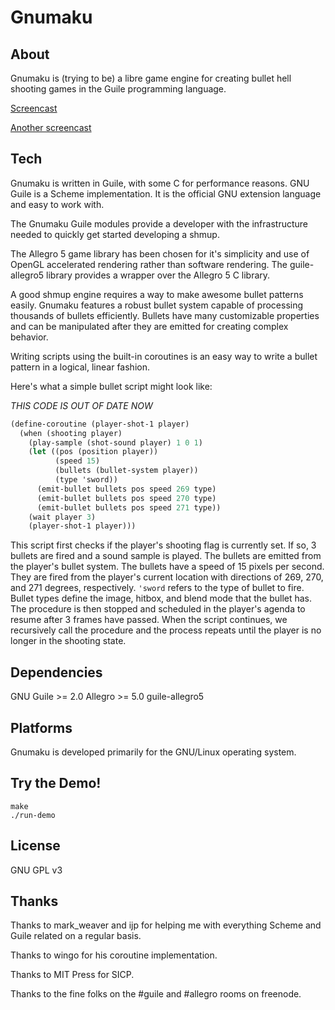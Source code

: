 Gnumaku
=======

About
-----
Gnumaku is (trying to be) a libre game engine for creating bullet hell
shooting games in the Guile programming language.

[Screencast](https://www.youtube.com/watch?v=cKRkG8I0wDU)

[Another screencast](https://www.youtube.com/watch?v=WWy8UChXAlk)

Tech
----

Gnumaku is written in Guile, with some C for performance reasons. GNU
Guile is a Scheme implementation. It is the official GNU extension
language and easy to work with.

The Gnumaku Guile modules provide a developer with the infrastructure
needed to quickly get started developing a shmup.

The Allegro 5 game library has been chosen for it's simplicity and use
of OpenGL accelerated rendering rather than software rendering. The
guile-allegro5 library provides a wrapper over the Allegro 5 C library.

A good shmup engine requires a way to make awesome bullet patterns
easily. Gnumaku features a robust bullet system capable of processing
thousands of bullets efficiently. Bullets have many customizable
properties and can be manipulated after they are emitted for creating
complex behavior.

Writing scripts using the built-in coroutines is an easy way to write
a bullet pattern in a logical, linear fashion.

Here's what a simple bullet script might look like:

_THIS CODE IS OUT OF DATE NOW_

```scheme
(define-coroutine (player-shot-1 player)
  (when (shooting player)
    (play-sample (shot-sound player) 1 0 1)
    (let ((pos (position player))
          (speed 15)
          (bullets (bullet-system player))
          (type 'sword))
      (emit-bullet bullets pos speed 269 type)
      (emit-bullet bullets pos speed 270 type)
      (emit-bullet bullets pos speed 271 type))
    (wait player 3)
    (player-shot-1 player)))
```

This script first checks if the player's shooting flag is currently
set. If so, 3 bullets are fired and a sound sample is played. The
bullets are emitted from the player's bullet system. The bullets have
a speed of 15 pixels per second. They are fired from the player's
current location with directions of 269, 270, and 271 degrees,
respectively. `'sword` refers to the type of bullet to fire. Bullet
types define the image, hitbox, and blend mode that the bullet has.
The procedure is then stopped and scheduled in the player's agenda to
resume after 3 frames have passed. When the script continues, we
recursively call the procedure and the process repeats until the
player is no longer in the shooting state.

Dependencies
------------
GNU Guile >= 2.0
Allegro >= 5.0
guile-allegro5

Platforms
---------
Gnumaku is developed primarily for the GNU/Linux operating system.

Try the Demo!
------------------
    make
    ./run-demo

License
-------
GNU GPL v3

Thanks
------
Thanks to mark_weaver and ijp for helping me with everything Scheme
and Guile related on a regular basis.

Thanks to wingo for his coroutine implementation.

Thanks to MIT Press for SICP.

Thanks to the fine folks on the #guile and #allegro rooms on freenode.